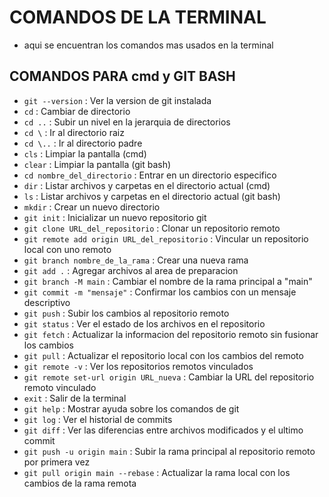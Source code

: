 # COMANDOS DE LA TERMINAL 
- aqui se encuentran los comandos mas usados en la terminal
## COMANDOS PARA cmd y GIT BASH
- `git --version` : Ver la version de git instalada
- `cd` : Cambiar de directorio   
- `cd ..` : Subir un nivel en la jerarquia de directorios  
- `cd \` : Ir al directorio raiz 
- `cd \..` : Ir al directorio padre 
- `cls` : Limpiar la pantalla (cmd)
- `clear` : Limpiar la pantalla (git bash)
- `cd nombre_del_directorio` : Entrar en un directorio especifico
- `dir` : Listar archivos y carpetas en el directorio actual (cmd)
- `ls` : Listar archivos y carpetas en el directorio actual (git bash)
- `mkdir` : Crear un nuevo directorio   
- `git init` : Inicializar un nuevo repositorio git
- `git clone URL_del_repositorio` : Clonar un repositorio remoto 
- `git remote add origin URL_del_repositorio` : Vincular un repositorio local con uno remoto 
- `git branch nombre_de_la_rama` : Crear una nueva rama 
- `git add .` : Agregar archivos al area de preparacion  
- `git branch -M main` : Cambiar el nombre de la rama principal a "main"
- `git commit -m "mensaje"` : Confirmar los cambios con un mensaje descriptivo  
- `git push` : Subir los cambios al repositorio remoto   
- `git status` : Ver el estado de los archivos en el repositorio 
- `git fetch` : Actualizar la informacion del repositorio remoto sin fusionar los cambios  
- `git pull` : Actualizar el repositorio local con los cambios del remoto
- `git remote -v` : Ver los repositorios remotos vinculados 
- `git remote set-url origin URL_nueva` : Cambiar la URL del repositorio remoto vinculado 
- `exit` : Salir de la terminal 
- `git help` : Mostrar ayuda sobre los comandos de git 
- `git log` : Ver el historial de commits 
- `git diff` : Ver las diferencias entre archivos modificados y el ultimo commit 
- `git push -u origin main` : Subir la rama principal al repositorio remoto por primera vez 
- `git pull origin main --rebase` : Actualizar la rama local con los cambios de la rama remota
